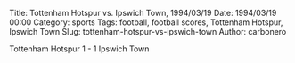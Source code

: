Title: Tottenham Hotspur vs. Ipswich Town, 1994/03/19
Date: 1994/03/19 00:00
Category: sports
Tags: football, football scores, Tottenham Hotspur, Ipswich Town
Slug: tottenham-hotspur-vs-ipswich-town
Author: carbonero


Tottenham Hotspur 1 - 1 Ipswich Town

